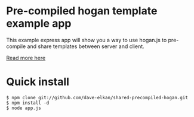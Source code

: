 
# Pre-compiled hogan template example app
      
  This example express app will show you a way to use hogan.js to pre-compile and share templates between server and client.

  [Read more here](http://www.edave.net/2012/02/25/sharing-pre-compiled-templates-between-server-and-client-with-hogan-js)

# Quick install
	$ npm clone git://github.com/dave-elkan/shared-precompiled-hogan.git
	$ npm install -d
    $ node app.js
